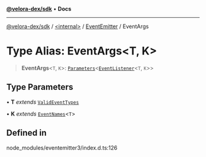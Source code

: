 [**@velora-dex/sdk**](../../../../README.md) • **Docs**

***

[@velora-dex/sdk](../../../../globals.md) / [\<internal\>](../../../README.md) / [EventEmitter](../README.md) / EventArgs

# Type Alias: EventArgs\<T, K\>

> **EventArgs**\<`T`, `K`\>: [`Parameters`](../../../type-aliases/Parameters.md)\<[`EventListener`](EventListener.md)\<`T`, `K`\>\>

## Type Parameters

• **T** *extends* [`ValidEventTypes`](ValidEventTypes.md)

• **K** *extends* [`EventNames`](EventNames.md)\<`T`\>

## Defined in

node\_modules/eventemitter3/index.d.ts:126
